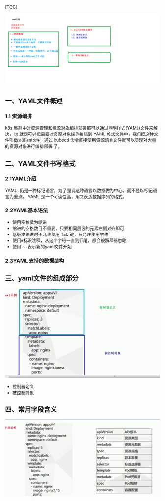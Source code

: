 

[TOC]

![09-yaml文件说明](../images/09-yaml文件说明.png)

## 一、YAML文件概述

### 1.1 资源编排

k8s 集群中对资源管理和资源对象编排部署都可以通过声明样式(YAML)文件来解决，也 就是可以把需要对资源对象操作编辑到 YAML 格式文件中，我们把这种文件叫做`资源清单文件`，通过 kubectl 命令直接使用资源清单文件就可以实现对大量的资源对象进行编排部署 了。

## 二、YAML文件书写格式

### 2.1YAML介绍

 YAML :仍是一种标记语言。为了强调这种语言以数据做为中心，而不是以标记语言为重点。 YAML 是一个可读性高，用来表达数据序列的格式。

### 2.2YAML基本语法

+ 使用空格做为缩进
+ 缩进的空格数目不重要，只要相同层级的元素左侧对齐即可
+ 低版本缩进时不允许使用 Tab 键，只允许使用空格
+ 使用`#`标识注释，从这个字符一直到行尾，都会被解释器忽略
+ 使用`---`表示新的yaml文件开始

### 2.3YAML 支持的数据结构

## 三、yaml文件的组成部分

![image-20201208234446694](../images/image-20201208234446694.png)

+ 控制器定义
+ 被控制对象

## 四、常用字段含义

![image-20201208234512027](../images/image-20201208234512027.png)



